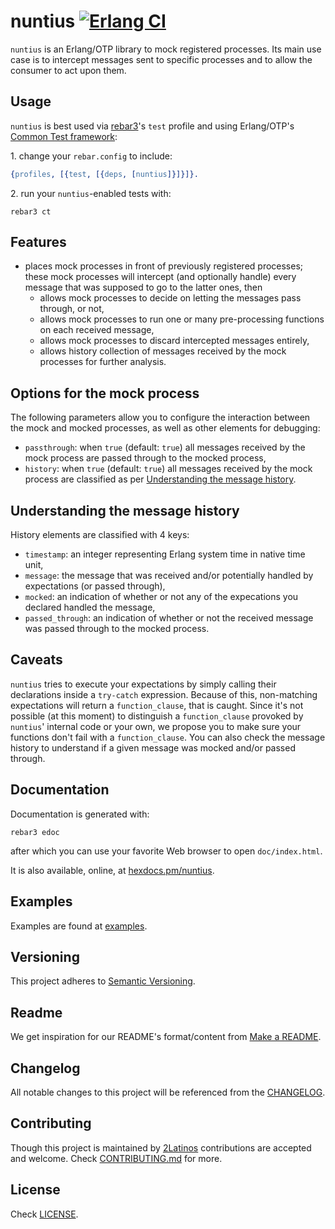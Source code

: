 # nuntius [![Erlang CI][ci-img]][ci]

[ci]: https://github.com/2Latinos/nuntius
[ci-img]: https://github.com/2Latinos/nuntius/workflows/erlang/badge.svg

`nuntius` is an Erlang/OTP library to mock registered processes. Its main use case is to intercept
messages sent to specific processes and to allow the consumer to act upon them.

## Usage

`nuntius` is best used via [rebar3](https://rebar3.org/)'s `test` profile and using Erlang/OTP's
[Common Test framework](https://www.erlang.org/doc/man/common_test.html):

1\. change your `rebar.config` to include:

```erlang
{profiles, [{test, [{deps, [nuntius]}]}]}.
```

2\. run your `nuntius`-enabled tests with:

```shell
rebar3 ct
```

## Features

* places mock processes in front of previously registered processes; these mock processes will
intercept (and optionally handle) every message that was supposed to go to the latter ones, then
  * allows mock processes to decide on letting the messages pass through, or not,
  * allows mock processes to run one or many pre-processing functions on each received message,
  * allows mock processes to discard intercepted messages entirely,
  * allows history collection of messages received by the mock processes for further analysis.

## Options for the mock process

The following parameters allow you to configure the interaction between the mock and mocked
processes, as well as other elements for debugging:

* `passthrough`: when `true` (default: `true`) all messages received by the mock process are
passed through to the mocked process,
* `history`: when `true` (default: `true`) all messages received by the mock process are
classified as per [Understanding the message history](#understanding-the-message-history).

## Understanding the message history

History elements are classified with 4 keys:

* `timestamp`: an integer representing Erlang system time in native time unit,
* `message`: the message that was received and/or potentially handled by expectations
(or passed through),
* `mocked`: an indication of whether or not any of the expecations you declared handled
the message,
* `passed_through`: an indication of whether or not the received message was passed through to
the mocked process.

## Caveats

`nuntius` tries to execute your expectations by simply calling their declarations inside a
`try-catch` expression. Because of this, non-matching expectations will return a `function_clause`,
that is caught.
Since it's not possible (at this moment) to distinguish a `function_clause` provoked by `nuntius`'
internal code or your own, we propose you to make sure your functions don't fail with a
`function_clause`.
You can also check the message history to understand if a given message was mocked and/or
passed through.

## Documentation

Documentation is generated with:

```shell
rebar3 edoc
```

after which you can use your favorite Web browser to open `doc/index.html`.

It is also available, online, at [hexdocs.pm/nuntius](https://hexdocs.pm/nuntius/).

## Examples

Examples are found at [examples](examples).

## Versioning

This project adheres to [Semantic Versioning](https://semver.org/spec/v2.0.0.html).

## Readme

We get inspiration for our README's format/content from
[Make a README](https://www.makeareadme.com/).

## Changelog

All notable changes to this project will be referenced from the [CHANGELOG](CHANGELOG.md).

## Contributing

Though this project is maintained by [2Latinos](https://github.com/2Latinos) contributions are
accepted and welcome. Check [CONTRIBUTING.md](CONTRIBUTING.md) for more.

## License

Check [LICENSE](LICENSE).
